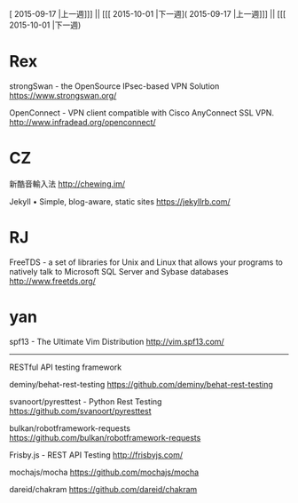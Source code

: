 [ 2015-09-17 |上一週]]] || [[[ 2015-10-01 |下一週]( 2015-09-17 |上一週]]] || [[[ 2015-10-01 |下一週)



# Rex

strongSwan - the OpenSource IPsec-based VPN Solution
<https://www.strongswan.org/>  

OpenConnect - VPN client compatible with Cisco AnyConnect SSL VPN.
<http://www.infradead.org/openconnect/>  

# CZ

新酷音輸入法
<http://chewing.im/>  

Jekyll • Simple, blog-aware, static sites
<https://jekyllrb.com/>  

# RJ

FreeTDS - a set of libraries for Unix and Linux that allows your programs to natively talk to Microsoft SQL Server and Sybase databases
<http://www.freetds.org/>  

# yan

spf13 - The Ultimate Vim Distribution
<http://vim.spf13.com/>  

--------

RESTful API testing framework

deminy/behat-rest-testing
<https://github.com/deminy/behat-rest-testing>  

svanoort/pyresttest - Python Rest Testing
<https://github.com/svanoort/pyresttest>  

bulkan/robotframework-requests
<https://github.com/bulkan/robotframework-requests>  

Frisby.js - REST API Testing
<http://frisbyjs.com/>  

mochajs/mocha
<https://github.com/mochajs/mocha>  

dareid/chakram
<https://github.com/dareid/chakram>  